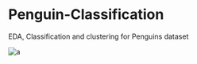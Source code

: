 # Penguin-Classification
EDA, Classification and clustering for Penguins dataset

![a](https://www.kaggle.com/embed/parulpandey/penguin-dataset-the-new-iris?cellIds=1&kernelSessionId=40174049) 
